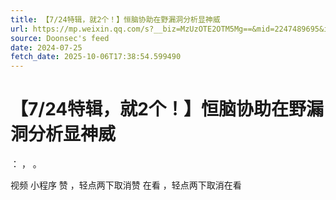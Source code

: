 ```yaml
---
title: 【7/24特辑，就2个！】恒脑协助在野漏洞分析显神威
url: https://mp.weixin.qq.com/s?__biz=MzUzOTE2OTM5Mg==&mid=2247489695&idx=1&sn=fdb9068a1b92e6ecc953bf45730bef4e
source: Doonsec's feed
date: 2024-07-25
fetch_date: 2025-10-06T17:38:54.599490
---
```


# 【7/24特辑，就2个！】恒脑协助在野漏洞分析显神威

：
，
。

视频
小程序
赞
，轻点两下取消赞
在看
，轻点两下取消在看